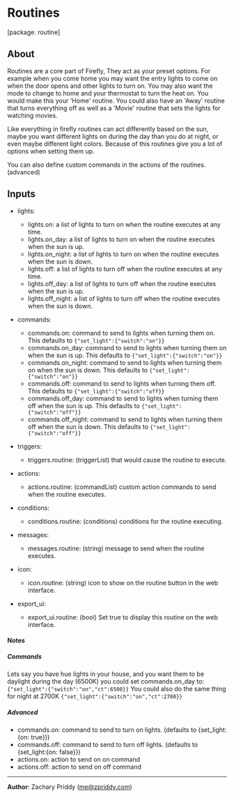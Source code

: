 # Routines
\[package: routine]

## About
Routines are a core part of Firefly, They act as your preset options. For example when you come home you may want the entry
lights to come on when the door opens and other lights to turn on. You may also want the mode to change to home and your 
thermostat to turn the heat on. You would make this your 'Home' routine. You could also have an 'Away' routine that turns everything
off as well as a 'Movie' routine that sets the lights for watching movies.

Like everything in firefly routines can act differently based on the sun, maybe you want different lights on during the day
than you do at night, or even maybe different light colors. Because of this routines give you a lot of options when setting them up. 

You can also define custom commands in the actions of the routines. (advanced)


## Inputs

- lights:
    - lights.on: a list of lights to turn on when the routine executes at any time.
    - lights.on_day: a list of lights to turn on when the routine executes when the sun is up.
    - lights.on_night: a list of lights to turn on when the routine executes when the sun is down.
    - lights.off: a list of lights to turn off when the routine executes at any time.
    - lights.off_day: a list of lights to turn off when the routine executes when the sun is up.
    - lights.off_night: a list of lights to turn off when the routine executes when the sun is down.

- commands:
    - commands.on: command to send to lights when turning them on. This defaults to ```{"set_light":{"switch":"on"}}```
    - commands.on_day: command to send to lights when turning them on when the sun is up. This defaults to ```{"set_light":{"switch":"on"}}```
    - commands.on_night: command to send to lights when turning them on when the sun is down. This defaults to ```{"set_light":{"switch":"on"}}```
    - commands.off: command to send to lights when turning them off. This defaults to ```{"set_light":{"switch":"off}}```
    - commands.off_day: command to send to lights when turning them off when the sun is up. This defaults to ```{"set_light":{"switch":"off"}}```
    - commands.off_night: command to send to lights when turning them off when the sun is down. This defaults to ```{"set_light":{"switch":"off"}}```

- triggers:
    - triggers.routine: (triggerList) that would cause the routine to execute.
    
- actions:
    - actions.routine: (commandList) custom action commands to send when the routine executes.
    
- conditions:
    - conditions.routine: (conditions) conditions for the routine executing.
    
- messages:
    - messages.routine: (string) message to send when the routine executes.
    
- icon:
    - icon.routine: (string) icon to show on the routine button in the web interface.
    
- export_ui:
    - export_ui.routine: (bool) Set true to display this routine on the web interface.

#### Notes
##### Commands
Lets say you have hue lights in your house, and you want them to be daylight during the day (6500K) you could set commands.on_day to: ```{"set_light":{"switch":"on","ct":6500}}```
You could also do the same thing for night at 2700K ```{"set_light":{"switch":"on","ct":2700}}```


##### Advanced 

- commands.on: command to send to turn on lights. (defaults to {set_light:{on: true}})
- commands.off: command to send to turn off lights. (defaults to {set_light:{on: false}})
- actions.on: action to send on on command
- actions.off: action to send on off command


---

**Author**: Zachary Priddy (me@zpriddy.com)
